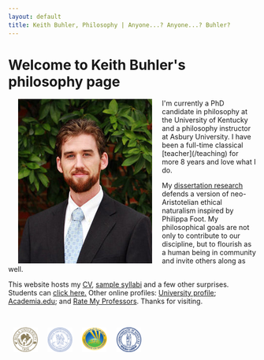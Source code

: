 ```yaml
---
layout: default
title: Keith Buhler, Philosophy | Anyone...? Anyone...? Buhler? 
--- 
```


<h1>Welcome to Keith Buhler's philosophy page</h1>

<img src="/img/keithbuhler-golden.png" alt="Keith Buhler" hspace="20px" align="left">  
I'm currently a PhD candidate in philosophy at the University of Kentucky and a philosophy instructor at Asbury University. I have been a full-time classical [teacher](/teaching) for more 8 years and love what I do. 

My [dissertation research](/research) defends a version of neo-Aristotelian ethical naturalism inspired by Philippa Foot. My philosophical goals are not only to contribute to our discipline, but to flourish as a human being in community and invite others along as well. 

This website hosts my [CV](/Buhler-CV), [sample syllabi](/teaching) and a few other surprises. Students can [click here.](/philosophy) Other online profiles: [University profile](https://philosophy.as.uky.edu/users/kebu226);  [Academia.edu](https://uky.academia.edu/KeithBuhler); and [Rate My Professors](http://www.ratemyprofessors.com/ShowRatings.jsp?tid=1822771). Thanks for visiting.


<br>

<img src="/img/seal-biola.png" alt="Biola" height="50" align="left" hspace="10px" width="50"> &nbsp;&nbsp;&nbsp; <img src="/img/seal-thi.png" alt="Torrey Honors" height="50" width="50" align="left" hspace="10px">  <img src="/img/seal-balamand.png" alt="Balamand" height="50" width="50" align="left" hspace="10px"> <img src="/img/seal-uk.png" alt="Kentucky" height="50" width="50" align="left" hspace="10px">  

<br>